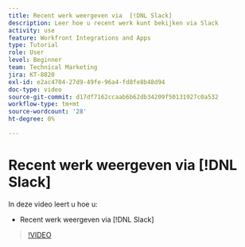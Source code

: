 ```yaml
---
title: Recent werk weergeven via  [!DNL Slack]
description: Leer hoe u recent werk kunt bekijken via Slack
activity: use
feature: Workfront Integrations and Apps
type: Tutorial
role: User
level: Beginner
team: Technical Marketing
jira: KT-8820
exl-id: e2ac4704-27d9-49fe-96a4-fd8fe8b48d94
doc-type: video
source-git-commit: d17df7162ccaab6b62db34209f50131927c0a532
workflow-type: tm+mt
source-wordcount: '28'
ht-degree: 0%

---
```


# Recent werk weergeven via [!DNL Slack]

In deze video leert u hoe u:

* Recent werk weergeven via [!DNL Slack]

>[!VIDEO](https://video.tv.adobe.com/v/3435932/?quality=12&learn=on&enablevpops&captions=dut)
